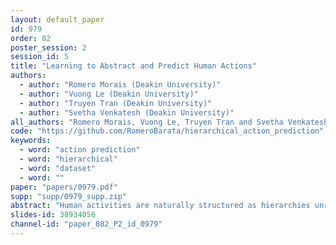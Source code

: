 ```yaml
---
layout: default_paper
id: 979
order: 82
poster_session: 2
session_id: 5
title: "Learning to Abstract and Predict Human Actions"
authors:
  - author: "Romero Morais (Deakin University)"
  - author: "Vuong Le (Deakin University)"
  - author: "Truyen Tran (Deakin University)"
  - author: "Svetha Venkatesh (Deakin University)"
all_authors: "Romero Morais, Vuong Le, Truyen Tran and Svetha Venkatesh"
code: "https://github.com/RomeroBarata/hierarchical_action_prediction"
keywords:
  - word: "action prediction"
  - word: "hierarchical"
  - word: "dataset"
  - word: ""
paper: "papers/0979.pdf"
supp: "supp/0979_supp.zip"
abstract: "Human activities are naturally structured as hierarchies unrolled over time. For action prediction, temporal relations in event sequences are widely exploited by current methods while their semantic coherence across different levels of abstraction has not been well explored. In this work we model the hierarchical structure of human activities in videos and demonstrate the power of such structure in action prediction. We propose Hierarchical Encoder-Refresher-Anticipator, a multi-level neural machine that can learn the structure of human activities by observing a partial hierarchy of events and roll-out such structure into a future prediction in multiple levels of abstraction. We also introduce a new coarse-to-fine action annotation on the Breakfast Actions videos to create a comprehensive, consistent, and cleanly structured video hierarchical activity dataset. Through our experiments, we examine and rethink the settings and metrics of activity prediction tasks toward unbiased evaluation of prediction systems, and demonstrate the role of hierarchical modeling toward reliable and detailed long-term action forecasting."
slides-id: 38934056
channel-id: "paper_082_P2_id_0979"
---
```

